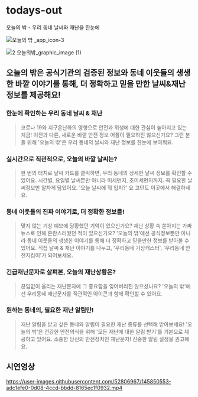 # todays-out

 오늘의 밖 - 우리 동네 날씨와 재난을 한눈에 
 
 ![오늘의 밖 _app_icon-3](https://user-images.githubusercontent.com/52806967/145843765-256712cb-34cb-4746-9b3a-2a618848da09.png)


![2  오늘의밖_graphic_image (1)](https://user-images.githubusercontent.com/52806967/145843354-84d1ee3b-e0b7-420a-a855-cf4973eacdf8.png)

## 오늘의 밖은 공식기관의 검증된 정보와 동네 이웃들의 생생한 바깥 이야기를 통해, 더 정확하고 믿을 만한 날씨&재난 정보를 제공해요!
### 한눈에 확인하는 우리 동네 날씨 & 재난
> 코로나 19와 지구온난화의 영향으로 안전과 위생에 대한 관심이 높아지고 있는 지금! 이전과 다른, 새로운 바깥 안전 정보 어플이 필요하진 않으신가요?
> 그런 분들 위해 '오늘의 밖'은 우리 동네의 날씨와 재난 정보를 한눈에 보여줘요.



### 실시간으로 직관적으로, 오늘의 바깥 날씨는?
> 한 번의 터치로 날씨 카드를 클릭하면, 우리 동네의 상세한 날씨 정보를 확인할 수 있어요.
> 시간별, 요일별 날씨뿐만 아니라 미세먼지, 초미세먼지까지. 꼭 필요한 날씨정보만 알차게 담았어요.
> '오늘 날씨에 뭐 입지?' 요 고민도 이곳에서 해결하세요.



### 동네 이웃들의 진짜 이야기로, 더 정확한 정보를!
> 맞지 않는 기상 예보에 당황했던 기억이 있으신가요? 재난 상황 속 쏟아지는 가짜뉴스로 인해 혼란스러웠던 적이 있으신가요? '오늘의 밖'에선 공식정보뿐만 아니라 동네 이웃들의 생생한 이야기를 통해 더 정확하고 믿을만한 정보를 받아볼 수 있어요.
> 직접 날씨 & 재난 이야기를 나누고, '우리동네 기상캐스터', '우리동네 안전지킴이'가 되어보세요.



### 긴급재난문자로 살펴본, 오늘의 재난상황은?
> 끊임없이 울리는 재난문자에 그 중요함을 잊어버리진 않으셨나요? '오늘의 밖'에선 우리동네 재난문자를 직관적인 아이콘과 함께 확인할 수 있어요.


### 원하는 동네의, 필요한 재난 알림만!
> 재난 알림을 받고 싶은 동네와 알림이 필요한 재난 종류를 선택해 받아보세요!
> '오늘의 밖'은 건강한 안전의식을 위해 '모든 재난에 대한 알림 받기'를 기본으로 제공하고 있어요. 소중한 당신의 안전장치인 재난문자! 신중한 알림 설정을 권고해요.

 
 
 
 
 
 
## 시연영상

https://user-images.githubusercontent.com/52806967/145850553-adc1efe0-0d08-4ccd-bbdd-8165ec1f0932.mp4



